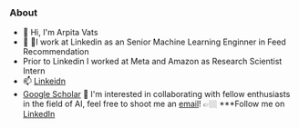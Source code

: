### About

- 👋 Hi, I'm Arpita Vats
- 💼 🎵I work at Linkedin as an Senior Machine Learning Enginner in Feed Recommendation
- Prior to Linkedin I worked at Meta and Amazon as Research Scientist Intern
- 📫  [Linkeidn](https://www.linkedin.com/in/arpita-v-0a14a422/)
- [Google Scholar](https://scholar.google.com/citations?user=6s2eRbIAAAAJ&hl=en)
👯 I'm interested in collaborating with fellow enthusiasts in the field of AI, feel free to shoot me an [email](arpita.vats09@gmail.com)! 
👉🏼 ***Follow me on [LinkedIn](https://www.linkedin.com/in/arpita-v-0a14a422/) 

